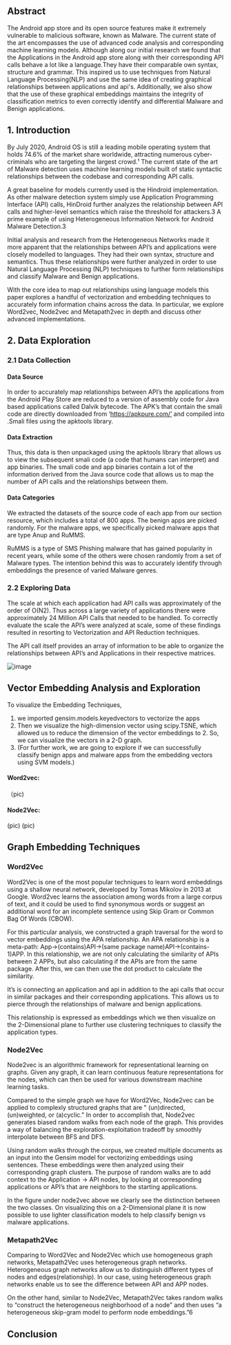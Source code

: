 ## Abstract

The Android app store and its open source features make it extremely vulnerable to malicious software, known as Malware. The current state of the art encompasses the use of advanced code analysis and corresponding machine learning models. Although along our initial research we found that the Applications in the Android app store along with their corresponding API calls behave a lot like a language.They have their comparable own syntax, structure and grammar. This inspired us to use techniques from Natural Language Processing(NLP) and use the same idea of creating graphical relationships between applications and api's. Additionally, we also show that the use of these graphical embeddings maintains the integrity of classification metrics to even correctly identify and differential Malware and Benign applications. 

## 1. Introduction 
 
By July 2020, Android OS is still a leading mobile operating system that holds 74.6% of the market share worldwide, attracting numerous cyber-criminals who are targeting the largest crowd.¹ The current state of the art of Malware detection uses machine learning models built of static syntactic relationships between the codebase and corresponding API calls. 

A great baseline for models currently used is the Hindroid implementation. As other malware detection system simply use Application Programming Interface (API) calls, HinDroid further analyzes the relationship between API calls and higher-level semantics which raise the threshold for attackers.3 A prime example of using Heterogeneous Information Network for Android Malware Detection.3

Initial analysis and research from the Heterogeneous Networks made it more apparent that the relationships between API’s and applications were closely modelled to languages. They had their own syntax, structure and semantics. Thus these relationships were further analyzed in order to use Natural Language Processing (NLP) techniques to further form relationships and classify Malware and Benign applications. 

With the core idea to map out relationships using language models this paper explores a handful of vectorization and embedding techniques to accurately form information chains across the data. In particular, we explore Word2vec, Node2vec and Metapath2vec in depth and discuss other advanced implementations. 

## 2. Data Exploration
### 2.1 Data Collection
#### Data Source
In order to accurately map relationships between API’s the applications from the Android Play Store are reduced to a version of assembly code for Java based applications called Dalvik bytecode. The APK’s that contain the smali code are directly downloaded from ‘https://apkpure.com/’ and compiled into .Smali files using the apktools library.

#### Data Extraction
Thus, this data is then unpackaged using the apktools library that allows us to view the subsequent smali code (a code that humans can interpret) and app binaries. The smali code and app binaries contain a lot of the information derived from the Java source code that allows us to map the number of API calls and the relationships between them. 

#### Data Categories 
We extracted the datasets of the source code of each app from our section resource, which includes a total of 800 apps. The benign apps are picked randomly. For the malware apps, we specifically picked malware apps that are type Anup and RuMMS. 

RuMMS is a type of SMS Phishing malware that has gained popularity in recent years, while some of the others were chosen randomly from a set of Malware types. The intention behind this was to accurately identify through embeddings the presence of varied Malware genres.


### 2.2 Exploring Data 
The scale at which each application had API calls was approximately of the order of O(N2). Thus across a large variety of applications there were approximately 24 Million API Calls that needed to be handled. To correctly evaluate the scale the API’s were analyzed at scale, some of these findings resulted in resorting to Vectorization and API Reduction techniques. 

The API call itself provides an array of information to be able to organize the relationships between API’s and Applications in their respective matrices. 

![image](/assets/images/features.jpg)

## Vector Embedding Analysis and Exploration
To visualize the Embedding Techniques, 
1. we imported gensim.models.keyedvectors to vectorize the apps
2. Then we visualize the high-dimension vector using scipy.TSNE, which allowed us to reduce the dimension of the vector embeddings to 2. So, we can visualize the vectors in a 2-D graph.
3. (For further work, we are going to explore if we can successfully classify benign apps and malware apps from the embedding vectors using SVM models.)

#### Word2vec:
（pic)
#### Node2Vec:
(pic)
(pic)
## Graph Embedding Techniques
### Word2Vec
Word2Vec is one of the most popular techniques to learn word embeddings using a shallow neural network, developed by Tomas Mikolov in 2013 at Google.  Word2vec learns the association among words from a large corpus of text, and it could be used to find synonymous words or suggest an additional word for an incomplete sentence using Skip Gram or Common Bag Of Words (CBOW).

For this particular analysis, we constructed a graph traversal for the word to vector embeddings using the APA relationship. An APA relationship is a meta-path: App→(contains)API→(same package name)API→(contains-1)APP. In this relationship, we are not only calculating the similarity of APIs between 2 APPs, but also calculating if the APIs are from the same package. After this, we can then use the dot product to calculate the similarity.

It’s is connecting an application and api in addition to the api calls that occur in similar packages and their corresponding applications. This allows us to pierce through the relationships of malware and benign applications. 

This relationship is expressed as embeddings which we then visualize on the 2-Dimensional plane to further use clustering techniques to classify the application types. 


### Node2Vec
Node2vec is an algorithmic framework for representational learning on graphs. Given any graph, it can learn continuous feature representations for the nodes, which can then be used for various downstream machine learning tasks.

Compared to the simple graph we have for Word2Vec, Node2vec can be applied to complexly structured graphs that are " (un)directed, (un)weighted, or (a)cyclic." In order to accomplish that, Node2vec generates biased random walks from each node of the graph. This provides a way of balancing the exploration-exploitation tradeoff by smoothly interpolate between BFS and DFS.

Using random walks through the corpus, we created multiple documents as an input into the Gensim model for vectorizing embeddings using sentences. These embeddings were then analyzed using their corresponding graph clusters. 
The purpose of random walks are to add context to the Application → API nodes, by looking at corresponding applications or API’s that are neighbors to the starting applications. 

In the figure under node2vec above we clearly see the distinction between the two classes. On visualizing this on a 2-Dimensional plane it is now possible to use lighter classification models to help classify benign vs malware applications.

### Metapath2Vec
Comparing to Word2Vec and Node2Vec which use homogeneous graph networks, Metapath2Vec uses heterogeneous graph networks. Heterogeneous graph networks allow us to distinguish different types of nodes and edges(relationship). In our case, using heterogeneous graph networks enable us to see the difference between API and APP nodes. 

On the other hand, similar to Node2Vec, Metapath2Vec takes random walks to “construct the heterogeneous neighborhood of a node” and then uses “a heterogeneous skip-gram model to perform node embeddings.”6 

## Conclusion



